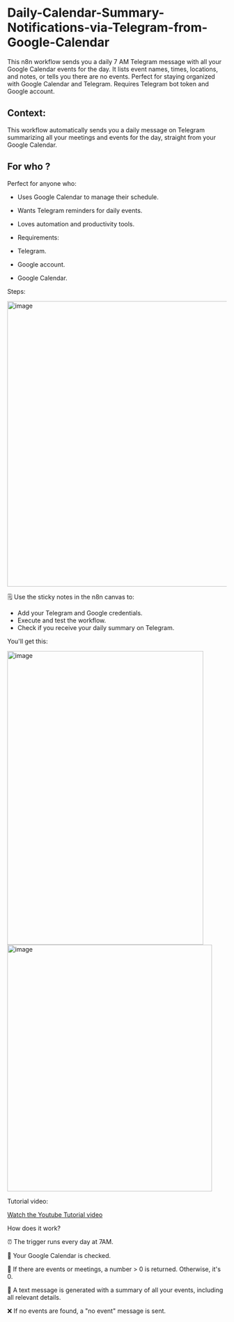 # Daily-Calendar-Summary-Notifications-via-Telegram-from-Google-Calendar
This n8n workflow sends you a daily 7 AM Telegram message with all your Google Calendar events for the day. It lists event names, times, locations, and notes, or tells you there are no events. Perfect for staying organized with Google Calendar and Telegram. Requires Telegram bot token and Google account.


## Context:
This workflow automatically sends you a daily message on Telegram summarizing all your meetings and events for the day, straight from your Google Calendar.

## For who ?
Perfect for anyone who:

- Uses Google Calendar to manage their schedule.
  
- Wants Telegram reminders for daily events.
- Loves automation and productivity tools.
- Requirements:
- Telegram.
- Google account.
- Google Calendar.


Steps:

<img width="1259" height="656" alt="image" src="https://github.com/user-attachments/assets/2f311512-7981-461a-b5db-80e07519c41f" />



🗒️ Use the sticky notes in the n8n canvas to:

- Add your Telegram and Google credentials.
- Execute and test the workflow.
- Check if you receive your daily summary on Telegram.
  

You'll get this:


<img width="450" height="675" alt="image" src="https://github.com/user-attachments/assets/1165eede-1bad-41a9-b386-e89a67685c33" />




<img width="470" height="567" alt="image" src="https://github.com/user-attachments/assets/b4345ba9-faa4-4455-972d-e98f47806e4c" />



Tutorial video:

[Watch the Youtube Tutorial video
](https://www.youtube.com/watch?v=eIELi1iWCl4)


How does it work?

⏰ The trigger runs every day at 7AM.

📅 Your Google Calendar is checked.

🔢 If there are events or meetings, a number > 0 is returned. Otherwise, it's 0.

📝 A text message is generated with a summary of all your events, including all relevant details.

❌ If no events are found, a "no event" message is sent.
